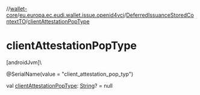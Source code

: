 //[wallet-core](../../../index.md)/[eu.europa.ec.eudi.wallet.issue.openid4vci](../index.md)/[DeferredIssuanceStoredContextTO](index.md)/[clientAttestationPopType](client-attestation-pop-type.md)

# clientAttestationPopType

[androidJvm]\

@SerialName(value = &quot;client_attestation_pop_typ&quot;)

val [clientAttestationPopType](client-attestation-pop-type.md): [String](https://kotlinlang.org/api/latest/jvm/stdlib/kotlin/-string/index.html)? =
null

